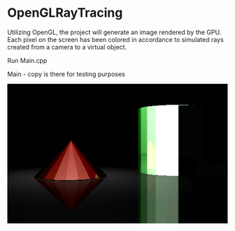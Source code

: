 # OpenGLRayTracing

Utilizing OpenGL, the project will generate an image rendered by the GPU.
Each pixel on the screen has been colored in accordance to simulated rays created from a camera to a virtual object.

Run Main.cpp

Main - copy is there for testing purposes 

![alt text](https://github.com/BrandonK182/OpenGLRayTracing/blob/main/proj_raytrace.png)

